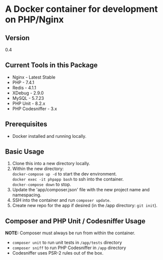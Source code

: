# A Docker container for development on PHP/Nginx

## Version

0.4

## Current Tools in this Package

* Nginx - Latest Stable
* PHP - 7.4.1
* Redis - 4.1.1
* XDebug - 2.9.0
* MySQL - 5.7.23
* PHP Unit - 8.2.x
* PHP Codesniffer - 3.x

## Prerequisites

* Docker installed and running locally.

## Basic Usage

1. Clone this into a new directory locally.
2. Within the new directory:  
    `docker-compose up -d` to start the dev environment.  
    `docker exec -it phpapp bash` to ssh into the container.  
    `docker-compose down` to stop.
3. Update the 'app/composer.json' file with the new project name and namespacing.
4. SSH into the container and run `composer update`.
5. Create new repo for the app if desired (in the /app directory: `git init`).

## Composer and PHP Unit / Codesniffer Usage

**NOTE:** Composer must always be run from within the container.

* `composer unit` to run unit tests in `/app/tests` directory
* `composer sniff` to run PHP Codesniffer in `/app` directory
* Codesniffer uses PSR-2 rules out of the box.
